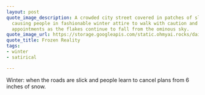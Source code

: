 ```yaml
---
layout: post
quote_image_description: A crowded city street covered in patches of slippery ice,
  causing people in fashionable winter attire to walk with caution and cancel all
  appointments as the flakes continue to fall from the ominous sky.
quote_image_url: https://storage.googleapis.com/static.ohmyai.rocks/daily/2023-10-07.jpg
quote_title: Frozen Reality
tags:
- winter
- satirical

---
```


Winter: when the roads are slick and people learn to cancel plans from 6 inches of snow.